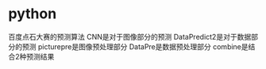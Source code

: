 # python
百度点石大赛的预测算法
CNN是对于图像部分的预测
DataPredict2是对于数据部分的预测
picturepre是图像预处理部分
DataPre是数据预处理部分
combine是结合2种预测结果
